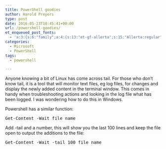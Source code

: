 ```yaml
---
title: PowerShell goodies
author: Harold Preyers
type: post
date: 2016-05-23T10:45:41+00:00
url: /powershell-goodies/
et_enqueued_post_fonts:
  - 'a:3:{s:6:"family";a:4:{s:13:"et-gf-allerta";s:15:"Allerta:regular";s:11:"et-gf-alice";s:13:"Alice:regular";s:16:"et-gf-montserrat";s:137:"Montserrat:100,200,300,regular,500,600,700,800,900,100italic,200italic,300italic,italic,500italic,600italic,700italic,800italic,900italic";s:19:"et-gf-alegreya-sans";s:112:"Alegreya+Sans:100,100italic,300,300italic,regular,italic,500,500italic,700,700italic,800,800italic,900,900italic";}s:6:"subset";a:7:{i:0;s:5:"latin";i:1;s:8:"cyrillic";i:2;s:12:"cyrillic-ext";i:3;s:9:"latin-ext";i:4;s:10:"vietnamese";i:5;s:5:"greek";i:6;s:9:"greek-ext";}s:9:"cache_key";s:72:"{"gph":-1,"divi":"4.20.2","wp":"6.1.1","enable_all_character_sets":"on"}";}'
categories:
  - Microsoft
  - PowerShell
tags:
  - powershell

---
```

<!--more-->

Anyone knowing a bit of Linux has come across tail. For those who don&#8217;t know tail, it is a tool that will monitor text files, eg log files, for changes and display the newly added content in the terminal window. This comes in handy when troubleshooting actions and looking in the log file what has been logged. I was wondering&nbsp;how to do this in Windows.

Powershell has a similar function:

<pre class="wp-block-preformatted lang:ps decode:true">Get-Content -Wait file_name</pre>

Add -tail and a number, this will show you the last 100 lines and keep the file open to output the additions to the file:

<pre class="wp-block-preformatted lang:ps decode:true">Get-Content -Wait -tail 100 file_name</pre>